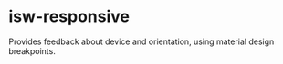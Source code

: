 # isw-responsive
Provides feedback about device and orientation, using material design breakpoints.
